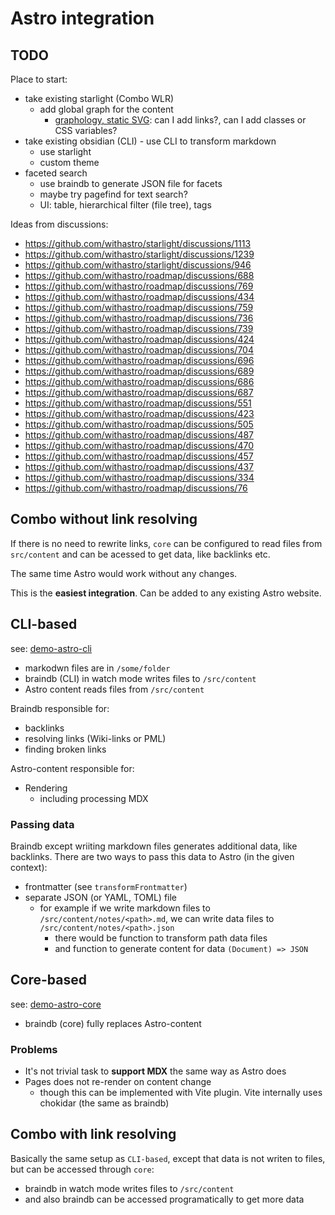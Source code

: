 # Astro integration

## TODO

Place to start:

- take existing starlight (Combo WLR)
  - add global graph for the content
    - [graphology, static SVG](https://github.com/graphology/graphology/blob/master/src/svg/index.js): can I add links?, can I add classes or CSS variables?
- take existing obsidian (CLI) - use CLI to transform markdown
  - use starlight
  - custom theme
- faceted search
  - use braindb to generate JSON file for facets
  - maybe try pagefind for text search?
  - UI: table, hierarchical filter (file tree), tags

Ideas from discussions:

- https://github.com/withastro/starlight/discussions/1113
- https://github.com/withastro/starlight/discussions/1239
- https://github.com/withastro/starlight/discussions/946
- https://github.com/withastro/roadmap/discussions/688
- https://github.com/withastro/roadmap/discussions/769
- https://github.com/withastro/roadmap/discussions/434
- https://github.com/withastro/roadmap/discussions/759
- https://github.com/withastro/roadmap/discussions/736
- https://github.com/withastro/roadmap/discussions/739
- https://github.com/withastro/roadmap/discussions/424
- https://github.com/withastro/roadmap/discussions/704
- https://github.com/withastro/roadmap/discussions/696
- https://github.com/withastro/roadmap/discussions/689
- https://github.com/withastro/roadmap/discussions/686
- https://github.com/withastro/roadmap/discussions/687
- https://github.com/withastro/roadmap/discussions/551
- https://github.com/withastro/roadmap/discussions/423
- https://github.com/withastro/roadmap/discussions/505
- https://github.com/withastro/roadmap/discussions/487
- https://github.com/withastro/roadmap/discussions/470
- https://github.com/withastro/roadmap/discussions/457
- https://github.com/withastro/roadmap/discussions/437
- https://github.com/withastro/roadmap/discussions/334
- https://github.com/withastro/roadmap/discussions/76

## Combo without link resolving

If there is no need to rewrite links, `core` can be configured to read files from `src/content` and can be acessed to get data, like backlinks etc.

The same time Astro would work without any changes.

This is the **easiest integration**. Can be added to any existing Astro website.

## CLI-based

see: [demo-astro-cli](/packages/demo-astro-cli/README.md)

- markodwn files are in `/some/folder`
- braindb (CLI) in watch mode writes files to `/src/content`
- Astro content reads files from `/src/content`

Braindb responsible for:

- backlinks
- resolving links (Wiki-links or PML)
- finding broken links

Astro-content responsible for:

- Rendering
  - including processing MDX

### Passing data

Braindb except wriiting markdown files generates additional data, like backlinks. There are two ways to pass this data to Astro (in the given context):

- frontmatter (see `transformFrontmatter`)
- separate JSON (or YAML, TOML) file
  - for example if we write markdown files to `/src/content/notes/<path>.md`, we can write data files to `/src/content/notes/<path>.json`
    - there would be function to transform path data files
    - and function to generate content for data `(Document) => JSON`

## Core-based

see: [demo-astro-core](/packages/demo-astro-core/README.md)

- braindb (core) fully replaces Astro-content

### Problems

- It's not trivial task to **support MDX** the same way as Astro does
- Pages does not re-render on content change
  - though this can be implemented with Vite plugin. Vite internally uses chokidar (the same as braindb)

## Combo with link resolving

Basically the same setup as `CLI-based`, except that data is not writen to files, but can be accessed through `core`:

- braindb in watch mode writes files to `/src/content`
- and also braindb can be accessed programatically to get more data
